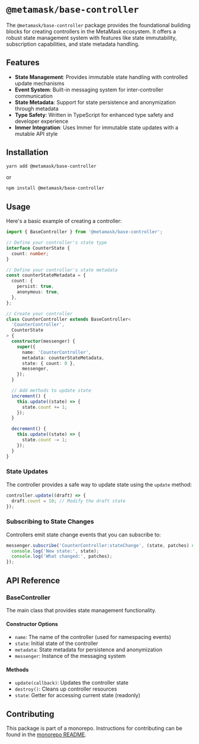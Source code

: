 # `@metamask/base-controller`

The `@metamask/base-controller` package provides the foundational building blocks for creating controllers in the MetaMask ecosystem. It offers a robust state management system with features like state immutability, subscription capabilities, and state metadata handling.

## Features

- **State Management**: Provides immutable state handling with controlled update mechanisms
- **Event System**: Built-in messaging system for inter-controller communication
- **State Metadata**: Support for state persistence and anonymization through metadata
- **Type Safety**: Written in TypeScript for enhanced type safety and developer experience
- **Immer Integration**: Uses Immer for immutable state updates with a mutable API style

## Installation

```bash
yarn add @metamask/base-controller
```

or

```bash
npm install @metamask/base-controller
```

## Usage

Here's a basic example of creating a controller:

```typescript
import { BaseController } from '@metamask/base-controller';

// Define your controller's state type
interface CounterState {
  count: number;
}

// Define your controller's state metadata
const counterStateMetadata = {
  count: {
    persist: true,
    anonymous: true,
  },
};

// Create your controller
class CounterController extends BaseController<
  'CounterController',
  CounterState
> {
  constructor(messenger) {
    super({
      name: 'CounterController',
      metadata: counterStateMetadata,
      state: { count: 0 },
      messenger,
    });
  }

  // Add methods to update state
  increment() {
    this.update((state) => {
      state.count += 1;
    });
  }

  decrement() {
    this.update((state) => {
      state.count -= 1;
    });
  }
}
```

### State Updates

The controller provides a safe way to update state using the `update` method:

```typescript
controller.update((draft) => {
  draft.count = 10; // Modify the draft state
});
```

### Subscribing to State Changes

Controllers emit state change events that you can subscribe to:

```typescript
messenger.subscribe('CounterController:stateChange', (state, patches) => {
  console.log('New state:', state);
  console.log('What changed:', patches);
});
```

## API Reference

### BaseController

The main class that provides state management functionality.

#### Constructor Options

- `name`: The name of the controller (used for namespacing events)
- `state`: Initial state of the controller
- `metadata`: State metadata for persistence and anonymization
- `messenger`: Instance of the messaging system

#### Methods

- `update(callback)`: Updates the controller state
- `destroy()`: Cleans up controller resources
- `state`: Getter for accessing current state (readonly)

## Contributing

This package is part of a monorepo. Instructions for contributing can be found in the [monorepo README](https://github.com/MetaMask/core#readme).
